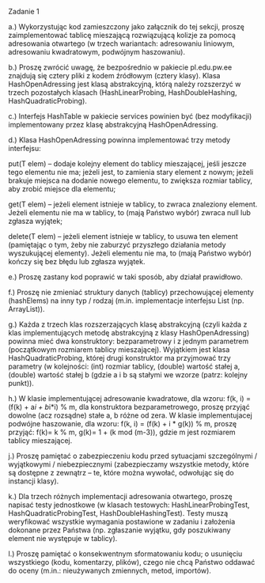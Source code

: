 Zadanie 1

a.) Wykorzystując kod zamieszczony jako załącznik do tej sekcji, proszę zaimplementować tablicę mieszającą rozwiązującą kolizje za pomocą adresowania otwartego (w trzech wariantach: adresowaniu liniowym, adresowaniu kwadratowym, podwójnym haszowaniu).

b.) Proszę zwrócić uwagę, że bezpośrednio w pakiecie pl.edu.pw.ee znajdują się cztery pliki z kodem źródłowym (cztery klasy). Klasa HashOpenAdressing jest klasą abstrakcyjną, którą należy rozszerzyć w trzech pozostałych klasach (HashLinearProbing, HashDoubleHashing, HashQuadraticProbing).

c.) Interfejs HashTable w pakiecie services powinien być (bez modyfikacji) implementowany przez klasę abstrakcyjną HashOpenAdressing.

d.) Klasa HashOpenAdressing powinna implementować trzy metody interfejsu:

put(T elem) – dodaje kolejny element do tablicy mieszającej, jeśli jeszcze tego elementu nie ma; jeżeli jest, to zamienia stary element z nowym; jeżeli brakuje miejsca na dodanie nowego elementu, to zwiększa rozmiar tablicy, aby zrobić miejsce dla elementu;

get(T elem) – jeżeli element istnieje w tablicy, to zwraca znaleziony element. Jeżeli elementu nie ma w tablicy, to (mają Państwo wybór) zwraca null lub zgłasza wyjątek;

delete(T elem) – jeżeli element istnieje w tablicy, to usuwa ten element (pamiętając o tym, żeby nie zaburzyć przyszłego działania metody wyszukującej elementy). Jeżeli elementu nie ma, to (mają Państwo wybór) kończy się bez błędu lub zgłasza wyjątek.

e.) Proszę zastany kod poprawić w taki sposób, aby działał prawidłowo.

f.) Proszę nie zmieniać struktury danych (tablicy) przechowującej elementy (hashElems) na inny typ / rodzaj (m.in. implementacje interfejsu List (np. ArrayList)).

g.) Każda z trzech klas rozszerzających klasę abstrakcyjną (czyli każda z klas implementujących metodę abstrakcyjną z klasy HashOpenAdressing) powinna mieć dwa konstruktory: bezparametrowy i z jednym parametrem (początkowym rozmiarem tablicy mieszającej). Wyjątkiem jest klasa HashQuadraticProbing, której drugi konstruktor ma przyjmować trzy parametry (w kolejności: (int) rozmiar tablicy, (double) wartość stałej a, (double) wartość stałej b (gdzie a i b są stałymi we wzorze (patrz: kolejny punkt)).

h.) W klasie implementującej adresowanie kwadratowe, dla wzoru: f(k, i) = (f(k) + a*i + b*i*i) % m, dla konstruktora bezparametrowego, proszę przyjąć dowolne (acz rozsądne) stałe a, b różne od zera.
W klasie implementujacej podwójne haszowanie, dla wzoru: f(k, i) = (f(k) + i * g(k)) % m, proszę przyjąć: f(k)= k % m, g(k)= 1 + (k mod (m-3)), gdzie m jest rozmiarem tablicy mieszającej.

j.) Proszę pamiętać o zabezpieczeniu kodu przed sytuacjami szczególnymi / wyjątkowymi / niebezpiecznymi (zabezpieczamy wszystkie metody, które są dostępne z zewnątrz – te, które można wywołać, odwołując się do instancji klasy).

k.) Dla trzech różnych implementacji adresowania otwartego, proszę napisać testy jednostkowe (w klasach testowych: HashLinearProbingTest, HashQuadraticProbingTest, HashDoubleHashingTest). Testy muszą weryfikować wszystkie wymagania postawione w zadaniu i założenia dokonane przez Państwa (np. zgłaszanie wyjątku, gdy poszukiwany element nie występuje w tablicy).

l.) Proszę pamiętać o konsekwentnym sformatowaniu kodu; o usunięciu wszystkiego (kodu, komentarzy, plików), czego nie chcą Państwo oddawać do oceny (m.in.: nieużywanych zmiennych, metod, importów).
